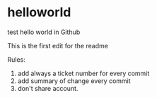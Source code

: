 # helloworld
test hello world in Github

This is the first edit for the readme

Rules:
1. add always a ticket number for every commit
2. add summary of change every commit
3. don't share account.
